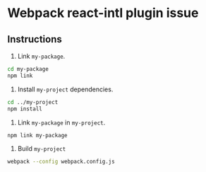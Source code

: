 # Webpack react-intl plugin issue

## Instructions

1. Link `my-package`.

  ```sh
  cd my-package
  npm link
  ```

1. Install `my-project` dependencies.

  ```sh
  cd ../my-project
  npm install
  ```

1. Link `my-package` in `my-project`.

  ```sh
  npm link my-package
  ```

1. Build `my-project`

  ```sh
  webpack --config webpack.config.js
  ```
